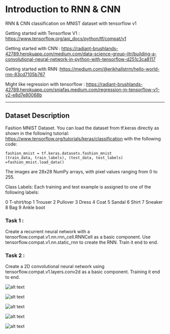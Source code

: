 # Introduction to  RNN & CNN 
 RNN & CNN classification on MNIST dataset with tensorflow v1
 
 Getting started with Tensorflow V1 : https://www.tensorflow.org/api_docs/python/tf/compat/v1
 
 Getting started with CNN : https://radiant-brushlands-42789.herokuapp.com/medium.com/data-science-group-iitr/building-a-convolutional-neural-network-in-python-with-tensorflow-d251c3ca8117
 
 Getting started with RNN :https://medium.com/@erikhallstrm/hello-world-rnn-83cd7105b767
 
 Might like regression with tensorflow : https://radiant-brushlands-42789.herokuapp.com/sniafas.medium.com/regression-in-tensorflow-v1-v2-e8d7e80068b
__________________________________________________________________________________

## Dataset Description
Fashion MNIST Dataset. You can load the dataset from tf.keras directly as shown in the following tutorial: https://www.tensorflow.org/tutorials/keras/classification with the following code:
```
fashion_mnist = tf.keras.datasets.fashion_mnist
(train_data, train_labels), (test_data, test_labels) =fashion_mnist.load_data()
```
The images are 28x28 NumPy arrays, with pixel values ranging from 0 to 255.

Class Labels: Each training and test example is assigned to one of the following labels:

0 T-shirt/top
1 Trouser
2 Pullover
3 Dress
4 Coat
5 Sandal
6 Shirt
7 Sneaker
8 Bag
9 Ankle boot
### Task 1 :

Create a recurrent neural network with a tensorflow.compat.v1.nn.rnn_cell.RNNCell as a basic component. Use tensorflow.compat.v1.nn.static_rnn to create the RNN. Train it end to end.

### Task 2 :

Create a 2D convolutional neural network using tensorflow.compat.v1.layers.conv2d as a basic component. Training it end to end.

![alt text](https://github.com/rvravi77/RNN-Acc89-----CNN-Acc-91----TFv1/blob/main/IMG/RNN1.png?raw=true)

![alt text](https://github.com/rvravi77/RNN-Acc89-----CNN-Acc-91----TFv1/blob/main/IMG/RNN2.png?raw=true)

![alt text](https://github.com/rvravi77/RNN-Acc89-----CNN-Acc-91----TFv1/blob/main/IMG/RNN3.png?raw=true)

![alt text](https://github.com/rvravi77/RNN-Acc89-----CNN-Acc-91----TFv1/blob/main/IMG/CNN1.png?raw=true)

![alt text](https://github.com/rvravi77/RNN-Acc89-----CNN-Acc-91----TFv1/blob/main/IMG/CNN2.png?raw=true)
